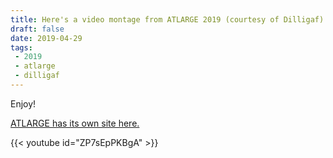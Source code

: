 ```yaml
---
title: Here's a video montage from ATLARGE 2019 (courtesy of Dilligaf)!
draft: false
date: 2019-04-29
tags:
 - 2019
 - atlarge
 - dilligaf
---
```


Enjoy! <!--more--> 

[ATLARGE has its own site here.](https://atlargepoker.com/)

{{< youtube id="ZP7sEpPKBgA" >}}
